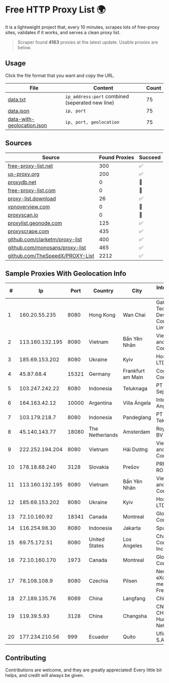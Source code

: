 
# Free HTTP Proxy List 🌍

It is a lightweight project that, every 10 minutes, scrapes lots of free-proxy sites, validates if it works, and serves a clean proxy list.


> Scraper found **4163** proxies at the latest update. Usable proxies are below.

## Usage

Click the file format that you want and copy the URL.


|File|Content|Count|
|----|-------|-----|
|[data.txt](https://raw.githubusercontent.com/themiralay/Proxy-List-World/master/data.txt)|`ip_address:port` combined (seperated new line)|75|
|[data.json](https://raw.githubusercontent.com/themiralay/Proxy-List-World/master/data.json)|`ip, port`|75|
|[data-with-geolocation.json](https://raw.githubusercontent.com/themiralay/Proxy-List-World/master/data-with-geolocation.json)|`ip, port, geolocation`|75|

## Sources

|Source|Found Proxies|Succeed|
|------|-------------|-------|
|[free-proxy-list.net](https://free-proxy-list.net)|300|✅|
|[us-proxy.org](https://www.us-proxy.org)|200|✅|
|[proxydb.net](http://proxydb.net)|0|🚫|
|[free-proxy-list.com](https://free-proxy-list.com/?page=&port=&type%5B%5D=http&type%5B%5D=https&up_time=0&search=Search)|0|🚫|
|[proxy-list.download](https://www.proxy-list.download/HTTP)|26|✅|
|[vpnoverview.com](https://vpnoverview.com/privacy/anonymous-browsing/free-proxy-servers)|0|🚫|
|[proxyscan.io](https://www.proxyscan.io)|0|🚫|
|[proxylist.geonode.com](https://proxylist.geonode.com/api/proxy-list?limit=300&page=1&sort_by=lastChecked&sort_type=desc&protocols=http,https)|125|✅|
|[proxyscrape.com](https://api.proxyscrape.com/v2/?request=displayproxies&protocol=http&timeout=10000&country=all&ssl=all&anonymity=all)|435|✅|
|[github.com/clarketm/proxy-list](https://raw.githubusercontent.com/clarketm/proxy-list/master/proxy-list-raw.txt)|400|✅|
|[github.com/monosans/proxy-list](https://raw.githubusercontent.com/monosans/proxy-list/main/proxies/http.txt)|465|✅|
|[github.com/TheSpeedX/PROXY-List](https://raw.githubusercontent.com/TheSpeedX/PROXY-List/master/http.txt)|2212|✅|


## Sample Proxies With Geolocation Info

|#|Ip|Port|Country|City|Internet Service Provider|
|-|--|----|-------|----|-------------------------|
|1|160.20.55.235|8080|Hong Kong|Wan Chai|Gateway Technology Development Company Limited|
|2|113.160.132.195|8080|Vietnam|Bẩn Yên Nhân|VietNam Post and Telecom Corporation|
|3|185.69.153.202|8080|Ukraine|Kyiv|Hosting Ukraine LTD|
|4|45.87.68.4|15321|Germany|Frankfurt am Main|Cogent Communications|
|5|103.247.242.22|8080|Indonesia|Teluknaga|PT Salim Solusi Sejahtera|
|6|164.163.42.12|10000|Argentina|Villa Ángela|Interret Villa Angela SRL|
|7|103.179.218.7|8080|Indonesia|Pandeglang|PT Wistel Teknologi Solusi|
|8|45.140.143.77|18080|The Netherlands|Amsterdam|RoyaleHosting BV|
|9|222.252.194.204|8080|Vietnam|Hải Dương|VietNam Post and Telecom Corporation|
|10|178.18.68.240|3128|Slovakia|Prešov|PRESNET s.r.o. RO|
|11|113.160.132.195|8080|Vietnam|Bẩn Yên Nhân|VietNam Post and Telecom Corporation|
|12|185.69.153.202|8080|Ukraine|Kyiv|Hosting Ukraine LTD|
|13|72.10.160.92|18341|Canada|Montreal|GloboTech Communications|
|14|116.254.98.30|8080|Indonesia|Jakarta|SpaceX Starlink|
|15|69.75.172.51|8080|United States|Los Angeles|Charter Communications Inc|
|16|72.10.160.170|1973|Canada|Montreal|GloboTech Communications|
|17|78.108.108.9|8080|Czechia|Pilsen|Neutral Free eXchange members - FreeTel alternate|
|18|27.189.135.76|8089|China|Langfang|Chinanet|
|19|119.39.5.93|3128|China|Changsha|CNC Group CHINA169 Hunan Province Network|
|20|177.234.210.56|999|Ecuador|Quito|Ufinet Panama S.A.|



## Contributing

Contributions are welcome, and they are greatly appreciated! Every
little bit helps, and credit will always be given.

